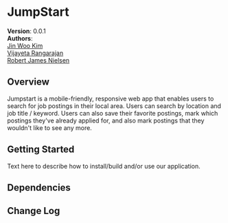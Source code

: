 # JumpStart

**Version**: 0.0.1  
**Authors**:  
[Jin Woo Kim](https://github.com/jinwoov)  
[Vijayeta Rangarajan](https://github.com/vijayetar)  
[Robert James Nielsen](https://github.com/robertjnielsen)  

## Overview

Jumpstart is a mobile-friendly, responsive web app that enables users to search for job postings in their local area. Users can search by location and job title / keyword. Users can also save their favorite postings, mark which postings they've already applied for, and also mark postings that they wouldn't like to see any more.

## Getting Started

Text here to describe how to install/build and/or use our application.

## Dependencies

## Change Log
